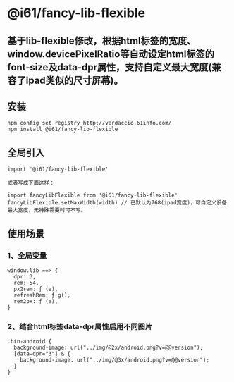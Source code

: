 # @i61/fancy-lib-flexible
## 基于lib-flexible修改，根据html标签的宽度、window.devicePixelRatio等自动设定html标签的font-size及data-dpr属性，支持自定义最大宽度(兼容了ipad类似的尺寸屏幕)。


## 安装
```
npm config set registry http://verdaccio.61info.com/
npm install @i61/fancy-lib-flexible
```

## 全局引入

```
import '@i61/fancy-lib-flexible'

或者写成下面这样：

import fancyLibFlexible from '@i61/fancy-lib-flexible'
fancyLibFlexible.setMaxWidth(width) // 已默认为768(ipad宽度)，可自定义设备最大宽度，无特殊需要时可不写。
```

## 使用场景
### 1、全局变量
```
window.lib ==> {
  dpr: 3,
  rem: 54,
  px2rem: ƒ (e),
  refreshRem: ƒ g(),
  rem2px: ƒ (e),
}
```

### 2、结合html标签data-dpr属性启用不同图片
```
.btn-android {
  background-image: url("../img/@2x/android.png?v=@@version");
  [data-dpr="3"] & {
    background-image: url("../img/@3x/android.png?v=@@version");
  }
}
```